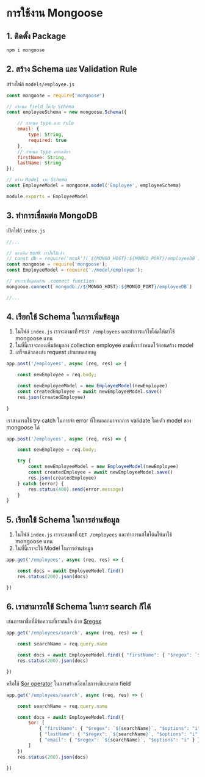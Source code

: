 
# การใช้งาน Mongoose 

## 1. ติดตั้ง Package

```bash
npm i mongoose
```

## 2. สร้าง Schema และ Validation Rule

สร้างไฟล์ `models/employee.js`

```js
const mongoose = require('mongoose')

// กำหนด field ให้กับ Schema 
const employeeSchema = new mongoose.Schema({

    // กำหนด type และ rule
    email: {
        type: String,
        required: true
    },
    // กำหนด type อย่างเดียว
    firstName: String,
    lastName: String
});

// สร้าง Model จาก Schema
const EmployeeModel = mongoose.model('Employee', employeeSchema)

module.exports = EmployeeModel
```

## 3. ทำการเชื่อมต่อ MongoDB 

เปิดไฟล์ `index.js`

```js
//...

// ของเดิม monk เราไม่ใช้แล้ว 
// const db = require('monk')(`${MONGO_HOST}:${MONGO_PORT}/employeeDB`)
const mongoose = require('mongoose');
const EmployeeModel = require('./model/employee');

// ทำการเชื่อมต่อผ่าน .connect function 
mongoose.connect(`mongodb://${MONGO_HOST}:${MONGO_PORT}/employeeDB`)

//...
```
## 4. เรียกใช้ Schema ในการเพิ่มข้อมูล

1. ในไฟล์ `index.js` เราจะลงมาที่ `POST /employees` และทำการแก้ไขโค้ดให้มาใช้ mongoose แทน
2. ในที่นี้เราจะลองเพิ่มข้อมูลลง collection employee ตามที่เรากำหนดไว้ตอนสร้าง model 
3. เสร็จแล้วลองส่ง request เข้ามาทดสอบดู

```js
app.post('/employees', async (req, res) => {

    const newEmployee = req.body;

    const newEmployeeModel = new EmployeeModel(newEmployee)
    const createdEmployee = await newEmployeeModel.save()
    res.json(createdEmployee)
   
}
```

เราสามารถใช้ try catch ในการจำ error ที่โยนออกมาจากการ validate โดยตัว model ของ mongoose ได้

```js
app.post('/employees', async (req, res) => {

    const newEmployee = req.body;

    try {
        const newEmployeeModel = new EmployeeModel(newEmployee)
        const createdEmployee = await newEmployeeModel.save()
        res.json(createdEmployee)
    } catch (error) {
        res.status(400).send(error.message)
    }
}
```

## 5. เรียกใช้ Schema ในการอ่านข้อมูล

1. ในไฟล์ `index.js` เราจะลงมาที่ `GET /employees` และทำการแก้ไขโค้ดให้มาใช้ mongoose แทน
2. ในที่นี้เราจะใช้ Model ในการอ่านข้อมูล

```js
app.get('/employees', async (req, res) => {

    const docs = await EmployeeModel.find()
    res.status(200).json(docs)

})
```

## 6. เราสามารถใช้ Schema ในการ search ก็ได้ 

เช่นการหาชื่อที่มีข้อความที่เราสนใจ ด้วย [$regex](https://www.mongodb.com/docs/manual/reference/operator/query/regex/)

```js
app.get('/employees/search', async (req, res) => {

    const searchName = req.query.name

    const docs = await EmployeeModel.find({ "firstName": { "$regex": `${searchName}`, "$options": "i" } })
    res.status(200).json(docs)

})
```

หรือใช้ [$or operator](https://www.mongodb.com/docs/manual/reference/operator/query/or/) ในการสร้างเงื่อนไขการเทียบหลาย field 

```js
app.get('/employees/search', async (req, res) => {

    const searchName = req.query.name

    const docs = await EmployeeModel.find({
        $or: [
            { "firstName": { "$regex": `${searchName}`, "$options": "i" } },
            { "lastName": { "$regex": `${searchName}`, "$options": "i" } },
            { "email": { "$regex": `${searchName}`, "$options": "i" } }
        ]
    })
    res.status(200).json(docs)

})
```